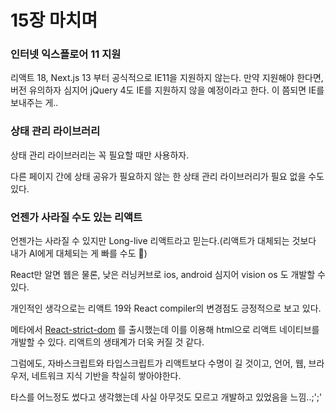 # 15장 마치며



### 인터넷 익스플로어 11 지원

리액트 18, Next.js 13 부터 공식적으로 IE11을 지원하지 않는다. 만약 지원해야 한다면, 버전 유의하자
심지어 jQuery 4도 IE를 지원하지 않을 예정이라고 한다.  이 쯤되면 IE를 보내주는 게.. 



### 상태 관리 라이브러리

상태 관리 라이브러리는 꼭 필요할 때만 사용하자.

다른 페이지 간에 상태 공유가 필요하지 않는 한 상태 관리 라이브러리가 필요 없을 수도 있다.



### 언젠가 사라질 수도 있는 리액트

언젠가는 사라질 수 있지만 Long-live 리액트라고 믿는다.(리액트가 대체되는 것보다 내가 AI에게 대체되는 게 빠를 수도 🐣)

React만 알면 웹은 물론, 낮은 러닝커브로 ios, android 심지어 vision os 도 개발할 수 있다.

개인적인 생각으로는 리액트 19와 React compiler의 변경점도 긍정적으로 보고 있다.

메타에서 [React-strict-dom](https://github.com/facebook/react-strict-dom) 를 출시했는데 이를 이용해 html으로 리액트 네이티브를 개발할 수 있다. 리액트의 생태계가 더욱 커질 것 같다.



그럼에도, 자바스크립트와 타입스크립트가 리액트보다 수명이 길 것이고, 언어, 웹, 브라우저, 네트워크 지식 기반을 착실히 쌓아야한다.

타스를 어느정도 썼다고 생각했는데 사실 아무것도 모르고 개발하고 있었음을 느낌..;';'

